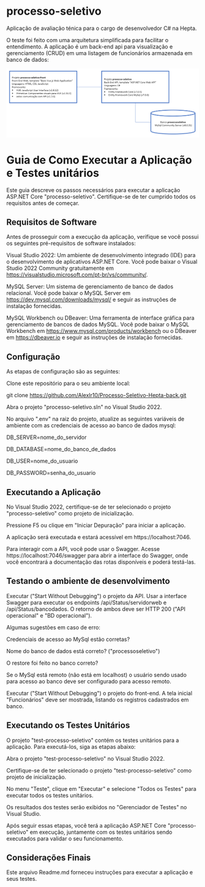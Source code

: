 # processo-seletivo
Aplicação de avaliação ténica para o cargo de desenvolvedor C# na Hepta.

O teste foi feito com uma arquitetura simplificada para facilitar o entendimento. A aplicação é um back-end api para visualização e gerenciamento (CRUD) em uma listagem de funcionários armazenada em banco de dados:

![arquitetura1](arquitetura1.png)

# Guia de Como Executar a Aplicação e Testes unitários
Este guia descreve os passos necessários para executar a aplicação ASP.NET Core "processo-seletivo". Certifique-se de ter cumprido todos os requisitos antes de começar.

## Requisitos de Software
Antes de prosseguir com a execução da aplicação, verifique se você possui os seguintes pré-requisitos de software instalados:

Visual Studio 2022: Um ambiente de desenvolvimento integrado (IDE) para o desenvolvimento de aplicativos ASP.NET Core. Você pode baixar o Visual Studio 2022 Community gratuitamente em https://visualstudio.microsoft.com/pt-br/vs/community/.

MySQL Server: Um sistema de gerenciamento de banco de dados relacional. Você pode baixar o MySQL Server em https://dev.mysql.com/downloads/mysql/ e seguir as instruções de instalação fornecidas.

MySQL Workbench ou DBeaver: Uma ferramenta de interface gráfica para gerenciamento de bancos de dados MySQL. Você pode baixar o MySQL Workbench em https://www.mysql.com/products/workbench ou o DBeaver em https://dbeaver.io e seguir as instruções de instalação fornecidas.

## Configuração
As etapas de configuração são as seguintes:

Clone este repositório para o seu ambiente local:

git clone https://github.com/Alexlr10/Processo-Seletivo-Hepta-back.git

Abra o projeto "processo-seletivo.sln" no Visual Studio 2022.

No arquivo ".env" na raiz do projeto, atualize as seguintes variáveis de ambiente com as credenciais de acesso ao banco de dados mysql:

DB_SERVER=nome_do_servidor

DB_DATABASE=nome_do_banco_de_dados

DB_USER=nome_do_usuario

DB_PASSWORD=senha_do_usuario

## Executando a Aplicação

No Visual Studio 2022, certifique-se de ter selecionado o projeto "processo-seletivo" como projeto de inicialização.

Pressione F5 ou clique em "Iniciar Depuração" para iniciar a aplicação.

A aplicação será executada e estará acessível em https://localhost:7046.

Para interagir com a API, você pode usar o Swagger. Acesse https://localhost:7046/swagger para abrir a interface do Swagger, onde você encontrará a documentação das rotas disponíveis e poderá testá-las.

## Testando o ambiente de desenvolvimento
Executar ("Start Without Debugging") o projeto da API. Usar a interface Swagger para executar os endpoints /api/Status/servidorweb e /api/Status/bancodados. O retorno de ambos deve ser HTTP 200 ("API operacional" e "BD operacional").

Algumas sugestões em caso de erro:

Credenciais de acesso ao MySql estão corretas?

Nome do banco de dados está correto? ("processoseletivo")

O restore foi feito no banco correto?

Se o MySql está remoto (não está em localhost) o usuário sendo usado para acesso ao banco deve ser configurado para acesso remoto.

Executar ("Start Without Debugging") o projeto do front-end. A tela inicial "Funcionários" deve ser mostrada, listando os registros cadastrados em banco.

## Executando os Testes Unitários
O projeto "test-processo-seletivo" contém os testes unitários para a aplicação. Para executá-los, siga as etapas abaixo:

Abra o projeto "test-processo-seletivo" no Visual Studio 2022.

Certifique-se de ter selecionado o projeto "test-processo-seletivo" como projeto de inicialização.

No menu "Teste", clique em "Executar" e selecione "Todos os Testes" para executar todos os testes unitários.

Os resultados dos testes serão exibidos no "Gerenciador de Testes" no Visual Studio.

Após seguir essas etapas, você terá a aplicação ASP.NET Core "processo-seletivo" em execução, juntamente com os testes unitários sendo executados para validar o seu funcionamento.

## Considerações Finais
Este arquivo Readme.md forneceu instruções para executar a aplicação e seus testes.